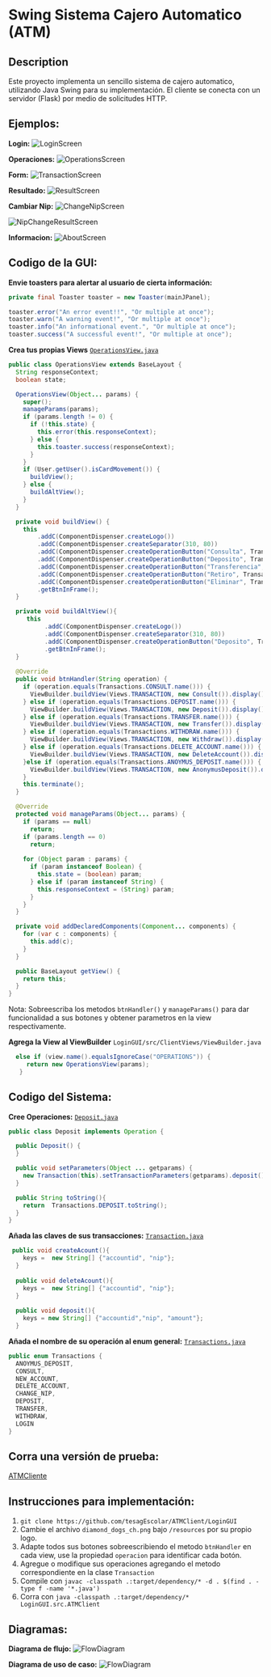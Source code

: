 # Swing Sistema Cajero Automatico (ATM) 

## Description

Este proyecto implementa un sencillo sistema de cajero automatico, utilizando Java Swing para su implementación. El cliente se conecta con un servidor (Flask) por medio de solicitudes HTTP.

## Ejemplos:
**Login:**
![LoginScreen](.github/LoginScreen.png)

**Operaciones:**
![OperationsScreen](.github/OperationsScreen.png)

**Form:**
![TransactionScreen](.github/TransactionScreen.png)

**Resultado:**
![ResultScreen](.github/ResultScreen.png)

**Cambiar Nip:**
![ChangeNipScreen](.github/ChangeNipScreen.png)

![NipChangeResultScreen](.github/NipChangeResultScreen.png)

**Informacion:**
![AboutScreen](.github/AboutScreen.png)


## Codigo de la GUI:
**Envie toasters para alertar al usuario de cierta información:**
```java
private final Toaster toaster = new Toaster(mainJPanel);

toaster.error("An error event!!", "Or multiple at once");
toaster.warn("A warning event!", "Or multiple at once");
toaster.info("An informational event.", "Or multiple at once");
toaster.success("A successful event!", "Or multiple at once");
```

**Crea tus propias Views** [`OperationsView.java`](LoginGUI/src/ClientViews/OperationsView.java)
```java
public class OperationsView extends BaseLayout {
  String responseContext;
  boolean state;

  OperationsView(Object... params) {
    super();
    manageParams(params);
    if (params.length != 0) {
      if (!this.state) {
        this.error(this.responseContext);
      } else {
        this.toaster.success(responseContext);
      }
    }
    if (User.getUser().isCardMovement()) {
      buildView();
    } else {
      buildAltView();
    }
  }

  private void buildView() {
    this
        .addC(ComponentDispenser.createLogo())
        .addC(ComponentDispenser.createSeparator(310, 80))
        .addC(ComponentDispenser.createOperationButton("Consulta", Transactions.CONSULT.name(), 423, 60))
        .addC(ComponentDispenser.createOperationButton("Deposito", Transactions.DEPOSIT.name(), 423, 119))
        .addC(ComponentDispenser.createOperationButton("Transferencia", Transactions.TRANSFER.name(), 423, 178))
        .addC(ComponentDispenser.createOperationButton("Retiro", Transactions.WITHDRAW.name(), 423, 237))
        .addC(ComponentDispenser.createOperationButton("Eliminar", Transactions.DELETE_ACCOUNT.name(), 423, 296))
        .getBtnInFrame();
  }

  private void buildAltView(){
     this
          .addC(ComponentDispenser.createLogo())
          .addC(ComponentDispenser.createSeparator(310, 80))
          .addC(ComponentDispenser.createOperationButton("Deposito", Transactions.ANOYMUS_DEPOSIT.name(), 423, 119))
          .getBtnInFrame();
  }
  
  @Override
  public void btnHandler(String operation) {
    if (operation.equals(Transactions.CONSULT.name())) {
      ViewBuilder.buildView(Views.TRANSACTION, new Consult()).display();
    } else if (operation.equals(Transactions.DEPOSIT.name())) {
      ViewBuilder.buildView(Views.TRANSACTION, new Deposit()).display();
    } else if (operation.equals(Transactions.TRANSFER.name())) {
      ViewBuilder.buildView(Views.TRANSACTION, new Transfer()).display();
    } else if (operation.equals(Transactions.WITHDRAW.name())) {
      ViewBuilder.buildView(Views.TRANSACTION, new Withdraw()).display();
    } else if (operation.equals(Transactions.DELETE_ACCOUNT.name())) {
      ViewBuilder.buildView(Views.TRANSACTION, new DeleteAccount()).display();
    }else if (operation.equals(Transactions.ANOYMUS_DEPOSIT.name())) {
      ViewBuilder.buildView(Views.TRANSACTION, new AnonymusDeposit()).display();
    }
    this.terminate();
  }

  @Override
  protected void manageParams(Object... params) {
    if (params == null)
      return;
    if (params.length == 0)
      return;
    
    for (Object param : params) {
      if (param instanceof Boolean) {
        this.state = (boolean) param;
      } else if (param instanceof String) {
        this.responseContext = (String) param;
      }
    }
  }

  private void addDeclaredComponents(Component... components) {
    for (var c : components) {
      this.add(c);
    }
  }

  public BaseLayout getView() {
    return this;
  }
}
```
Nota: Sobreescriba los metodos `btnHandler()` y `manageParams()` para dar funcionalidad a sus botones y obtener parametros en la view respectivamente. 

**Agrega la View al ViewBuilder** `LoginGUI/src/ClientViews/ViewBuilder.java`
 ```java
   else if (view.name().equalsIgnoreCase("OPERATIONS")) {
      return new OperationsView(params);
    }
```

## Codigo del Sistema:

**Cree Operaciones:** [`Deposit.java`](LoginGUI/src/System/Transactions/Deposit.java)
```java
public class Deposit implements Operation {

  public Deposit() {
  }

  public void setParameters(Object ... getparams) {
    new Transaction(this).setTransactionParameters(getparams).deposit();
  }

  public String toString(){
    return  Transactions.DEPOSIT.toString();
  }
}
```

**Añada las claves de sus transacciones:** [`Transaction.java`](LoginGUI/src/System/Transaction.java)
```java
 public void createAcount(){
    keys =  new String[] {"accountid", "nip"};
  }
  
  public void deleteAcount(){
    keys =  new String[] {"accountid", "nip"};
  }
  
  public void deposit(){
    keys = new String[] {"accountid","nip", "amount"};
  }
```
**Añada el nombre de su operación al enum general:** [`Transactions.java`](LoginGUI/src/System/Transactions/Transactions.java)
```java
public enum Transactions {
  ANOYMUS_DEPOSIT,
  CONSULT,
  NEW_ACCOUNT,
  DELETE_ACCOUNT,
  CHANGE_NIP,
  DEPOSIT,
  TRANSFER,
  WITHDRAW,
  LOGIN
}
```
## Corra una versión de prueba:
[ATMCliente](https://replit.com/@tesag/ATMClient)

## Instrucciones para implementación:
1. `git clone https://github.com/tesagEscolar/ATMClient/LoginGUI`
2. Cambie el archivo `diamond_dogs_ch.png` bajo `/resources` por su propio logo.
3. Adapte todos sus botones sobreescribiendo el metodo `btnHandler` en cada view, use la propiedad `operacion` para identificar cada botón.
4. Agregue o modifique sus operaciones agregando el metodo correspondiente en la clase `Transaction`
5. Compile con `javac -classpath .:target/dependency/* -d . $(find . -type f -name '*.java')`
6. Corra con `java -classpath .:target/dependency/* LoginGUI.src.ATMClient`


## Diagramas:
**Diagrama de flujo:**
![FlowDiagram](.github/algorithm_flowchart_sistema_bancario.png)

**Diagrama de uso de caso:**
![FlowDiagram](.github/use_case_diagram_sistema_bancario.png)

